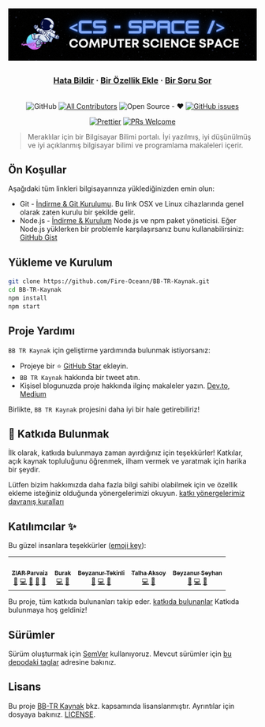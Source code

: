 <h1 align="center">
  <a href="https://bb-tr-kaynak.netlify.app/"><img src="./static/img/slash-introducing.png" alt="Bilgisayar Bilimi Türkçe Kaynak"></a>
</h1>

<h3 align="center">
  <a href="https://github.com/Fire-Oceann/BB-TR-Kaynak/issues/new?assignees=&labels=bug&template=bug_report.yml&title=">Hata Bildir</a>
  <span> · </span>
  <a href="https://github.com/Fire-Oceann/BB-TR-Kaynak/issues/new?assignees=&labels=feature+request&template=feature_request.yml&title=">Bir Özellik Ekle</a>
  <span> · </span>
  <a href="https://github.com/Fire-Oceann/BB-TR-Kaynak/discussions">Bir Soru Sor</a>
</h3>

<div align="center">
<br />
<a herf="./LICENSE"><img alt="GitHub" src="https://img.shields.io/github/license/Fire-Oceann/BB-TR-Kaynak?style=for-the-badge"/></a>
<!-- ALL-CONTRIBUTORS-BADGE:START - Do not remove or modify this section -->
<a href="https://img.shields.io/badge/all_contributors-0-orange.svg?style=for-the-badge"><img alt="All Contributors" src="https://img.shields.io/badge/all_contributors-5-orange.svg?style=for-the-badge"/></a>
<!-- ALL-CONTRIBUTORS-BADGE:END -->
<a herf=".URL_"><img alt="Open Source - ❤️" src="https://img.shields.io/badge/Open_Source-❤️-00d59b?style=for-the-badge"/></a>
<a href="https://github.com/Fire-Oceann/BB-TR-Kaynak/issues"><img alt="GitHub issues" src="https://img.shields.io/github/issues-raw/Fire-Oceann/BB-TR-Kaynak?color=%23F2625A&style=for-the-badge"/></a>

<a href="https://prettier.io/"><img src="https://img.shields.io/badge/code%20style-prettier-%23d971de?style=for-the-badge" alt="Prettier" /></a>
<a href="https://github.com/Fire-Oceann/BB-TR-Kaynak/pulls"><img src="https://img.shields.io/badge/PRs-welcome-brightgreen.svg?style=for-the-badge" alt="PRs Welcome" /></a>

</div>

> Meraklılar için bir Bilgisayar Bilimi portalı. İyi yazılmış, iyi düşünülmüş ve iyi açıklanmış bilgisayar bilimi ve programlama makaleleri içerir.

## Ön Koşullar

Aşağıdaki tüm linkleri bilgisayarınıza yüklediğinizden emin olun:

- Git - [İndirme & Git Kurulumu](https://git-scm.com/downloads). Bu link OSX ve Linux cihazlarında genel olarak zaten kurulu bir şekilde gelir.
- Node.js - [İndirme & Kurulum](https://nodejs.org/en/download/) Node.js ve npm paket yöneticisi. Eğer Node.js yüklerken bir problemle karşılaşırsanız bunu kullanabilirsiniz: [GitHub Gist](https://gist.github.com/isaacs/579814)

## Yükleme ve Kurulum

```bash
git clone https://github.com/Fire-Oceann/BB-TR-Kaynak.git
cd BB-TR-Kaynak
npm install
npm start
```

## Proje Yardımı

`BB TR Kaynak` için geliştirme yardımında bulunmak istiyorsanız:

- Projeye bir ⭐️ [GitHub Star](https://github.com/Fire-Oceann/BB-TR-Kaynak) ekleyin.
- `BB TR Kaynak` hakkında bir tweet atın.
- Kişisel blogunuzda proje hakkında ilginç makaleler yazın. [Dev.to](https://dev.to/), [Medium](https://medium.com/)

Birlikte, `BB TR Kaynak` projesini daha iyi bir hale getirebiliriz!

## 🤝 Katkıda Bulunmak

İlk olarak, katkıda bulunmaya zaman ayırdığınız için teşekkürler! Katkılar, açık kaynak topluluğunu öğrenmek, ilham vermek ve yaratmak için harika bir şeydir.

Lütfen bizim hakkımızda daha fazla bilgi sahibi olabilmek için ve özellik ekleme isteğiniz olduğunda yönergelerimizi okuyun. [katkı yönergelerimiz](CONTRIBUTING.md) [davranış kuralları](CODE_OF_CONDUCT.md)

## Katılımcılar ✨

Bu güzel insanlara teşekkürler ([emoji key](https://allcontributors.org/docs/en/emoji-key)):

<!-- ALL-CONTRIBUTORS-LIST:START - Do not remove or modify this section -->
<!-- prettier-ignore-start -->
<!-- markdownlint-disable -->

<table>
  <tr>
    <td align="center"><a href="https://github.com/ziarparvaiz"><img src="https://avatars.githubusercontent.com/u/50423368?v=4?s=100" width="100px;" alt=""/><br /><sub><b>ZIAR Parvaiz</b></sub></a><br /><a href="https://github.com/Fire-Oceann/BB-TR-Kaynak/issues?q=author%3Aziarparvaiz" title="Bug reports">🐛</a> <a href="https://github.com/Fire-Oceann/BB-TR-Kaynak/commits?author=ziarparvaiz" title="Code">💻</a> <a href="#design-ziarparvaiz" title="Design">🎨</a> <a href="https://github.com/Fire-Oceann/BB-TR-Kaynak/commits?author=ziarparvaiz" title="Documentation">📖</a> <a href="#ideas-ziarparvaiz" title="Ideas, Planning, & Feedback">🤔</a> </td>
    <td align="center"><a href="https://github.com/Burak-Atak"><img src="https://avatars.githubusercontent.com/u/71793345?v=4?s=100" width="100px;" alt=""/><br /><sub><b>Burak</b></sub></a><br /><a href="https://github.com/Fire-Oceann/BB-TR-Kaynak/commits?author=Burak-Atak" title="Code">💻</a> <a href="https://github.com/Fire-Oceann/BB-TR-Kaynak/commits?author=Burak-Atak" title="Documentation">📖</a></td>
    <td align="center"><a href="https://medium.com/@beyzatekinli"><img src="https://avatars.githubusercontent.com/u/64313175?v=4?s=100" width="100px;" alt=""/><br /><sub><b>Beyzanur Tekinli</b></sub></a><br /><a href="#blog-b-tekinli" title="Blogposts">📝</a> <a href="https://github.com/Fire-Oceann/BB-TR-Kaynak/commits?author=b-tekinli" title="Code">💻</a> <a href="https://github.com/Fire-Oceann/BB-TR-Kaynak/commits?author=b-tekinli" title="Documentation">📖</a></td>
    <td align="center"><a href="https://github.com/TalhaAksoy"><img src="https://avatars.githubusercontent.com/u/56833887?v=4?s=100" width="100px;" alt=""/><br /><sub><b>Talha Aksoy</b></sub></a><br /><a href="https://github.com/Fire-Oceann/BB-TR-Kaynak/commits?author=TalhaAksoy" title="Code">💻</a> <a href="https://github.com/Fire-Oceann/BB-TR-Kaynak/commits?author=TalhaAksoy" title="Documentation">📖</a></td>
    <td align="center"><a href="https://github.com/beyzanur-seyhan"><img src="https://avatars.githubusercontent.com/u/80166639?v=4?s=100" width="100px;" alt=""/><br /><sub><b>Beyzanur Seyhan</b></sub></a><br /><a href="#blog-beyzanur-seyhan" title="Blogposts">📝</a> <a href="https://github.com/Fire-Oceann/BB-TR-Kaynak/commits?author=beyzanur-seyhan" title="Code">💻</a> <a href="https://github.com/Fire-Oceann/BB-TR-Kaynak/commits?author=beyzanur-seyhan" title="Documentation">📖</a></td>
  </tr>
</table>

<!-- markdownlint-restore -->
<!-- prettier-ignore-end -->

<!-- ALL-CONTRIBUTORS-LIST:END -->

Bu proje, tüm katkıda bulunanları takip eder. [katkıda bulunanlar](https://github.com/all-contributors/all-contributors) Katkıda bulunmaya hoş geldiniz!

## Sürümler

Sürüm oluşturmak için [SemVer](https://semver.org/) kullanıyoruz. Mevcut sürümler için [bu depodaki taglar](https://github.com/Fire-Oceann/BB-TR-Kaynak/tags) adresine bakınız.

## Lisans

Bu proje [BB-TR Kaynak](https://github.com/Fire-Oceann) bkz. kapsamında lisanslanmıştır. Ayrıntılar için dosyaya bakınız. [LICENSE](./LICENSE).
